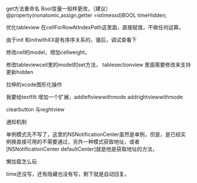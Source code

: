 


get方法重命名 Bool变量一般样更改，（建议）
@property(nonatomic,assign,getter =istimessd)BOOL timeHidden;


优化tableview 在cellForRowAtIndexPath这里面，直接赋值，不做任何运算。

由于init 和initwithXX是有序序关系的，骚后，调试查看下

修改cell的model，增加cellweight，


修改tableviewcell里的model的set方法，
 tablesectionview 里面需要修改来支持更新hidden

拉伸的xcode图形化操作

我要给textfilt 增加一个扩展，addleftviewwithmode   addrightviewwithmode

clearbutton 与reghtview 


通知机制


单例模式先不写了，这里的NSNotificationCenter虽然是单例，但是，是已经实例换直接可用的不需要通过，另外一种模式获取地址，或者[NSNotificationCenter defaultCenter]就是他是获取地址的方法，


懒加载怎么玩


time还没写，还有隐藏也没有写，剩下就是自动回复。
